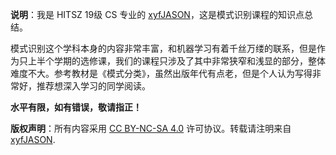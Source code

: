 **说明**：我是 HITSZ 19级 CS 专业的 [xyfJASON](https://github.com/xyfJASON/)，这是模式识别课程的知识点总结。

模式识别这个学科本身的内容非常丰富，和机器学习有着千丝万缕的联系，但是作为只上半个学期的选修课，我们的课程只涉及了其中非常狭窄和浅显的部分，整体难度不大。参考教材是《模式分类》，虽然出版年代有点老，但是个人认为写得非常好，推荐想深入学习的同学阅读。

**水平有限，如有错误，敬请指正！**

**版权声明**：所有内容采用 [CC BY-NC-SA 4.0](https://creativecommons.org/licenses/by-nc-sa/4.0/) 许可协议。转载请注明来自 [xyfJASON](https://github.com/xyfJASON/).